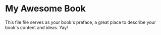 # My Awesome Book

This file file serves as your book's preface, a great place to describe your book's content and ideas. Yay!

